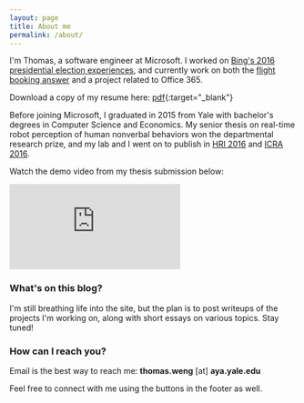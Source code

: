 ```yaml
---
layout: page
title: About me
permalink: /about/
---
```


I'm Thomas, a software engineer at Microsoft. I worked on [Bing's 2016 presidential election experiences](http://blogs.bing.com/search?tagname=election%202016&groupid=10), and currently work on both the [flight booking answer](https://www.bing.com/search?q=book%20flight) and a project related to Office 365.

Download a copy of my resume here: [pdf](../resources/resume.pdf){:target="\_blank"}

Before joining Microsoft, I graduated in 2015 from Yale with bachelor's degrees in Computer Science and Economics. My senior thesis on real-time robot perception of human nonverbal behaviors won the departmental research prize, and my lab and I went on to publish in [HRI 2016](http://hennyadmoni.com/documents/hri16.pdf) and [ICRA 2016](http://ieeexplore.ieee.org/document/7487510/).

Watch the demo video from my thesis submission below:

<iframe class="ytv" src="https://www.youtube.com/embed/v9yymuaYLtw" frameborder="0" allowfullscreen></iframe>


### What's on this blog?

I'm still breathing life into the site, but the plan is to post writeups of the projects I'm working on, along with short essays on various topics. Stay tuned!

### How can I reach you?

Email is the best way to reach me: __thomas.weng__ [at] __aya.yale.edu__

Feel free to connect with me using the buttons in the footer as well.
